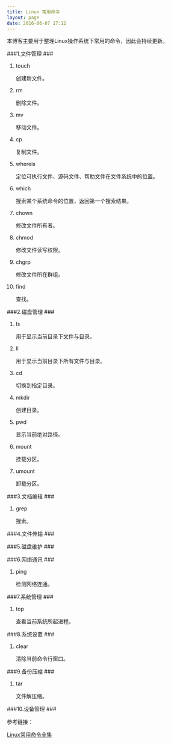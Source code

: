 ```yaml
---
title: Linux 常用命令
layout: page
date: 2016-06-07 17:12
---
```


本博客主要用于整理Linux操作系统下常用的命令，因此会持续更新。

###1.文件管理 ###

1. touch

    创建新文件。

2. rm

    删除文件。

3. mv

    移动文件。

4. cp

    复制文件。

5. whereis

    定位可执行文件、源码文件、帮助文件在文件系统中的位置。

6. which

    搜索某个系统命令的位置，返回第一个搜索结果。

7. chown

    修改文件所有者。

8. chmod

    修改文件读写权限。

9. chgrp

    修改文件所在群组。

10. find

    查找。

###2.磁盘管理 ###

1. ls

    用于显示当前目录下文件与目录。

2. ll

    用于显示当前目录下所有文件与目录。

3. cd

    切换到指定目录。

4. mkdir

    创建目录。

5. pwd

    显示当前绝对路径。

6. mount

    挂载分区。

7. umount

    卸载分区。

###3.文档编辑 ###

1. grep

    搜索。

###4.文件传输 ###


###5.磁盘维护 ###


###6.网络通讯 ###

1. ping

    检测网络连通。

###7.系统管理 ###

1. top

    查看当前系统所起进程。


###8.系统设置 ###

1. clear

    清除当前命令行窗口。

###9.备份压缩 ###

1. tar

    文件解压缩。

###10.设备管理 ###




























参考链接：

[Linux常用命令全集](http://itlab.idcquan.com/linux/special/linuxcom/)
